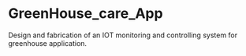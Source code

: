 # GreenHouse_care_App
Design and fabrication of an IOT monitoring and controlling system for greenhouse application.
